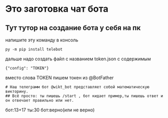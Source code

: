 # Это заготовка чат бота
## Тут тутор на создание бота у себя на пк
напишите эту команду в консоль 
```
py -m pip install telebot
```
дальше надо создать файл с названием token.json с содержимым
```
{"config": "TOKEN"}
```
вместо слова TOKEN пишем токен из @BotFather
```
# Наш телеграмм бот @wikt_bot представляет собой математическую викторину.
## Всё просто: ты пишешь /start , бот кидает пример,ты пишешь ответ и он отвечает правильно или нет.
```
бот:13+17
ты:30
бот:верно(или не верно)
```

